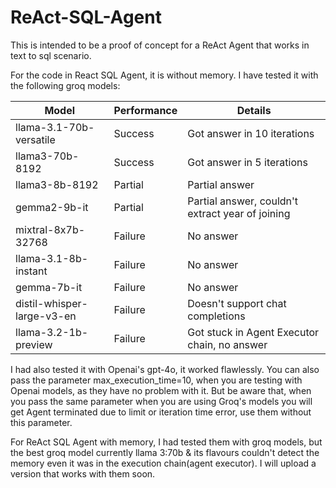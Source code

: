 # ReAct-SQL-Agent

This is intended to be a proof of concept for a ReAct Agent that works in text to sql scenario.

For the code in React SQL Agent, it is without memory. I have tested it with the following groq models:

| Model | Performance | Details |
|-------|-------------|---------|
| llama-3.1-70b-versatile | Success | Got answer in 10 iterations |
| llama3-70b-8192 | Success | Got answer in 5 iterations |
| llama3-8b-8192 | Partial | Partial answer |
| gemma2-9b-it | Partial | Partial answer, couldn't extract year of joining |
| mixtral-8x7b-32768 | Failure | No answer |
| llama-3.1-8b-instant | Failure | No answer |
| gemma-7b-it | Failure | No answer |
| distil-whisper-large-v3-en | Failure | Doesn't support chat completions |
| llama-3.2-1b-preview | Failure | Got stuck in Agent Executor chain, no answer |

I had also tested it with Openai's gpt-4o, it worked flawlessly. You can also pass the parameter max_execution_time=10, when you are testing with Openai models, as they have no problem with it. But be aware that, when you pass the same parameter when you are using Groq's models you will get Agent terminated due to limit or iteration time error, use them without this parameter.

For ReAct SQL Agent with memory, I had tested them with groq models, but the best groq model currently llama 3:70b & its flavours couldn't detect the memory even it was in the execution chain(agent executor). I will upload a version that works with them soon.
